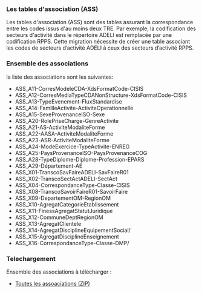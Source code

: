 ### Les tables d'association (ASS)

Les tables d'association (ASS) sont des tables assurant la correspondance entre les codes issus d'au moins deux TRE.
Par exemple, la codification des secteurs d'activité dans le répertoire ADELI est remplacée par une codification RPPS. Cette migration nécessite de créer une table associant les codes de secteurs d’activité ADELI à ceux des secteurs d’activité RPPS.

### Ensemble des associations

la liste des associations sont les suivantes: 

* ASS_A11-CorresModeleCDA-XdsFormatCode-CISIS	 
* ASS_A12-CorresMediaTypeCDANonStructure-XdsFormatCode-CISIS	 
* ASS_A13-TypeEvenement-FluxStandardise 
* ASS_A14-FamilleActivite-ActiviteOperationnelle	 
* ASS_A15-SexeProvenanceISO-Sexe 
* ASS_A20-RolePriseCharge-GenreActivite 
* ASS_A21-AS-ActiviteModaliteForme
* ASS_A22-AASA-ActiviteModaliteForme
* ASS_A23-ASR-ActiviteModaliteForme
* ASS_A24-ModeExercice-TypeActivite-ENREG 
* ASS_A25-PaysProvenanceISO-PaysProvenanceCOG
* ASS_A28-TypeDiplome-Diplome-Profession-EPARS 
* ASS_A29-Département-AE
* ASS_X01-TranscoSavFaireADELI-SavFaireR01 
* ASS_X02-TranscoSectActADELI-SectAct
* ASS_X04-CorrespondanceType-Classe-CISIS 
* ASS_X08-TranscoSavoirFaireR01-SavoirFaire 
* ASS_X09-DepartementOM-RegionOM
* ASS_X10-AgregatCategorieEtablissement 
* ASS_X11-FinessAgregatStatutJuridique 
* ASS_X12-CommuneDeptRegionOM
* ASS_X13-AgregatClientele	 
* ASS_X14-AgregatDisciplineEquipementSocial/ 
* ASS_X15-AgregatDisciplineEnseignement 
* ASS_X16-CorrespondanceType-Classe-DMP/


### Telechargement
Ensemble des associations à télécharger  : 

* [Toutes les assoaciations (ZIP)](nos-fichiers_publics-versions_ass.zip)